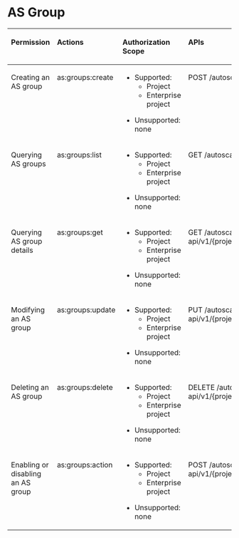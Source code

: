 # AS Group<a name="EN-US_TOPIC_0120434953"></a>

<a name="table0875101134712"></a>
<table><thead align="left"><tr id="row18876111184718"><th class="cellrowborder" valign="top" width="19%" id="mcps1.1.5.1.1"><p id="p87863593711"><a name="p87863593711"></a><a name="p87863593711"></a><strong id="b13514161121512"><a name="b13514161121512"></a><a name="b13514161121512"></a>Permission</strong></p>
</th>
<th class="cellrowborder" valign="top" width="17%" id="mcps1.1.5.1.2"><p id="p445499619223"><a name="p445499619223"></a><a name="p445499619223"></a><strong id="b17856311181510"><a name="b17856311181510"></a><a name="b17856311181510"></a>Actions</strong></p>
</th>
<th class="cellrowborder" valign="top" width="30%" id="mcps1.1.5.1.3"><p id="p10846171016373"><a name="p10846171016373"></a><a name="p10846171016373"></a><strong id="b18911172761516"><a name="b18911172761516"></a><a name="b18911172761516"></a>Authorization Scope</strong></p>
</th>
<th class="cellrowborder" valign="top" width="34%" id="mcps1.1.5.1.4"><p id="p143591540411"><a name="p143591540411"></a><a name="p143591540411"></a><strong id="b20533196111610"><a name="b20533196111610"></a><a name="b20533196111610"></a>APIs</strong></p>
</th>
</tr>
</thead>
<tbody><tr id="row1087651164712"><td class="cellrowborder" valign="top" width="19%" headers="mcps1.1.5.1.1 "><p id="p1978805103716"><a name="p1978805103716"></a><a name="p1978805103716"></a>Creating an AS group</p>
</td>
<td class="cellrowborder" valign="top" width="17%" headers="mcps1.1.5.1.2 "><p id="p7876111124719"><a name="p7876111124719"></a><a name="p7876111124719"></a>as:groups:create</p>
</td>
<td class="cellrowborder" valign="top" width="30%" headers="mcps1.1.5.1.3 "><a name="ul4585726103915"></a><a name="ul4585726103915"></a><ul id="ul4585726103915"><li>Supported:<a name="ul1990621105811"></a><a name="ul1990621105811"></a><ul id="ul1990621105811"><li>Project</li><li>Enterprise project</li></ul>
</li></ul>
<a name="ul358511268394"></a><a name="ul358511268394"></a><ul id="ul358511268394"><li>Unsupported: none</li></ul>
</td>
<td class="cellrowborder" valign="top" width="34%" headers="mcps1.1.5.1.4 "><p id="p687631194719"><a name="p687631194719"></a><a name="p687631194719"></a>POST /autoscaling-api/v1/{project_id}/scaling_group</p>
</td>
</tr>
<tr id="row1987631124714"><td class="cellrowborder" valign="top" width="19%" headers="mcps1.1.5.1.1 "><p id="p778812543717"><a name="p778812543717"></a><a name="p778812543717"></a>Querying AS groups</p>
</td>
<td class="cellrowborder" valign="top" width="17%" headers="mcps1.1.5.1.2 "><p id="p198771412470"><a name="p198771412470"></a><a name="p198771412470"></a>as:groups:list</p>
</td>
<td class="cellrowborder" valign="top" width="30%" headers="mcps1.1.5.1.3 "><a name="ul11596102055819"></a><a name="ul11596102055819"></a><ul id="ul11596102055819"><li>Supported:<a name="ul2059892013582"></a><a name="ul2059892013582"></a><ul id="ul2059892013582"><li>Project</li><li>Enterprise project</li></ul>
</li></ul>
<a name="ul86001920205812"></a><a name="ul86001920205812"></a><ul id="ul86001920205812"><li>Unsupported: none</li></ul>
</td>
<td class="cellrowborder" valign="top" width="34%" headers="mcps1.1.5.1.4 "><p id="p12876214478"><a name="p12876214478"></a><a name="p12876214478"></a>GET /autoscaling-api/v1/{project_id}/scaling_group</p>
</td>
</tr>
<tr id="row15877416470"><td class="cellrowborder" valign="top" width="19%" headers="mcps1.1.5.1.1 "><p id="p19788858377"><a name="p19788858377"></a><a name="p19788858377"></a>Querying AS group details</p>
</td>
<td class="cellrowborder" valign="top" width="17%" headers="mcps1.1.5.1.2 "><p id="p1987714114710"><a name="p1987714114710"></a><a name="p1987714114710"></a>as:groups:get</p>
</td>
<td class="cellrowborder" valign="top" width="30%" headers="mcps1.1.5.1.3 "><a name="ul153755253588"></a><a name="ul153755253588"></a><ul id="ul153755253588"><li>Supported:<a name="ul14376825125812"></a><a name="ul14376825125812"></a><ul id="ul14376825125812"><li>Project</li><li>Enterprise project</li></ul>
</li></ul>
<a name="ul83791325125818"></a><a name="ul83791325125818"></a><ul id="ul83791325125818"><li>Unsupported: none</li></ul>
</td>
<td class="cellrowborder" valign="top" width="34%" headers="mcps1.1.5.1.4 "><p id="p198779104712"><a name="p198779104712"></a><a name="p198779104712"></a>GET /autoscaling-api/v1/{project_id}/scaling_group/{scaling_group_id}</p>
</td>
</tr>
<tr id="row13877101184716"><td class="cellrowborder" valign="top" width="19%" headers="mcps1.1.5.1.1 "><p id="p187881516379"><a name="p187881516379"></a><a name="p187881516379"></a>Modifying an AS group</p>
</td>
<td class="cellrowborder" valign="top" width="17%" headers="mcps1.1.5.1.2 "><p id="p48771184715"><a name="p48771184715"></a><a name="p48771184715"></a>as:groups:update</p>
</td>
<td class="cellrowborder" valign="top" width="30%" headers="mcps1.1.5.1.3 "><a name="ul148141132115812"></a><a name="ul148141132115812"></a><ul id="ul148141132115812"><li>Supported:<a name="ul681413326589"></a><a name="ul681413326589"></a><ul id="ul681413326589"><li>Project</li><li>Enterprise project</li></ul>
</li></ul>
<a name="ul13818173215812"></a><a name="ul13818173215812"></a><ul id="ul13818173215812"><li>Unsupported: none</li></ul>
</td>
<td class="cellrowborder" valign="top" width="34%" headers="mcps1.1.5.1.4 "><p id="p78771214472"><a name="p78771214472"></a><a name="p78771214472"></a>PUT /autoscaling-api/v1/{project_id}/scaling_group/{scaling_group_id}</p>
</td>
</tr>
<tr id="row987713116474"><td class="cellrowborder" valign="top" width="19%" headers="mcps1.1.5.1.1 "><p id="p0788175103715"><a name="p0788175103715"></a><a name="p0788175103715"></a>Deleting an AS group</p>
</td>
<td class="cellrowborder" valign="top" width="17%" headers="mcps1.1.5.1.2 "><p id="p13877719474"><a name="p13877719474"></a><a name="p13877719474"></a>as:groups:delete</p>
</td>
<td class="cellrowborder" valign="top" width="30%" headers="mcps1.1.5.1.3 "><a name="ul9523136145820"></a><a name="ul9523136145820"></a><ul id="ul9523136145820"><li>Supported:<a name="ul652473610588"></a><a name="ul652473610588"></a><ul id="ul652473610588"><li>Project</li><li>Enterprise project</li></ul>
</li></ul>
<a name="ul852693619589"></a><a name="ul852693619589"></a><ul id="ul852693619589"><li>Unsupported: none</li></ul>
</td>
<td class="cellrowborder" valign="top" width="34%" headers="mcps1.1.5.1.4 "><p id="p14877813478"><a name="p14877813478"></a><a name="p14877813478"></a>DELETE /autoscaling-api/v1/{project_id}/scaling_group/{scaling_group_id}</p>
</td>
</tr>
<tr id="row287761164713"><td class="cellrowborder" valign="top" width="19%" headers="mcps1.1.5.1.1 "><p id="p67888518378"><a name="p67888518378"></a><a name="p67888518378"></a>Enabling or disabling an AS group</p>
</td>
<td class="cellrowborder" valign="top" width="17%" headers="mcps1.1.5.1.2 "><p id="p987731144714"><a name="p987731144714"></a><a name="p987731144714"></a>as:groups:action</p>
</td>
<td class="cellrowborder" valign="top" width="30%" headers="mcps1.1.5.1.3 "><a name="ul159418416586"></a><a name="ul159418416586"></a><ul id="ul159418416586"><li>Supported:<a name="ul12943144113582"></a><a name="ul12943144113582"></a><ul id="ul12943144113582"><li>Project</li><li>Enterprise project</li></ul>
</li></ul>
<a name="ul14945174175813"></a><a name="ul14945174175813"></a><ul id="ul14945174175813"><li>Unsupported: none</li></ul>
</td>
<td class="cellrowborder" valign="top" width="34%" headers="mcps1.1.5.1.4 "><p id="p787741104720"><a name="p787741104720"></a><a name="p787741104720"></a>POST /autoscaling-api/v1/{project_id}/scaling_group/{scaling_group_id}/action</p>
</td>
</tr>
</tbody>
</table>

